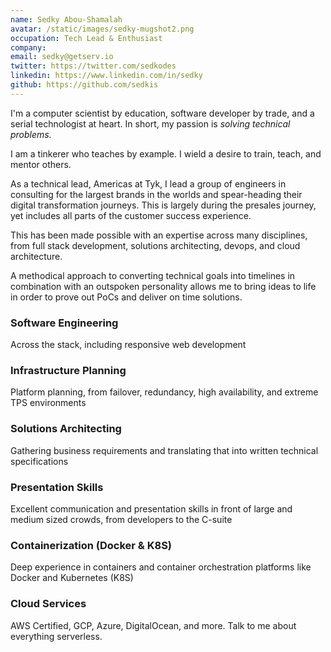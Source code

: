 ```yaml
---
name: Sedky Abou-Shamalah
avatar: /static/images/sedky-mugshot2.png
occupation: Tech Lead & Enthusiast
company:
email: sedky@getserv.io
twitter: https://twitter.com/sedkodes
linkedin: https://www.linkedin.com/in/sedky
github: https://github.com/sedkis
---
```


I'm a computer scientist by education, software developer by trade, and a serial technologist at heart. In short, my passion is _solving technical problems._

I am a tinkerer who teaches by example. I wield a desire to train, teach, and mentor others.

As a technical lead, Americas at Tyk, I lead a group of engineers in consulting for the largest brands in the worlds and spear-heading their digital transformation journeys. This is largely during the presales journey, yet includes all parts of the customer success experience.

This has been made possible with an expertise across many disciplines, from full stack development, solutions architecting, devops, and cloud architecture.

A methodical approach to converting technical goals into timelines in combination with an outspoken personality allows me to bring ideas to life in order to prove out PoCs and deliver on time solutions.

<section>
<section className="colorlib-services" data-section="services">
    <div className="colorlib-narrow-content">
        <div className="row row-pt-md">
            <div className="col-md-4 text-center animate-box">
                <div className="services color-1">
                    <span className="icon">
                        <i className="icon-code-outline"></i>
                    </span>
                    <div className="desc">
                        <h3>Software Engineering</h3>
                        <p>Across the stack, including responsive web development</p>
                    </div>
                </div>
            </div>
            <div className="col-md-4 text-center animate-box">
                <div className="services color-2">
                    <span className="icon">
                        <i className="icon-data"></i>
                    </span>
                    <div className="desc">
                        <h3>Infrastructure Planning</h3>
                        <p>Platform planning, from failover, redundancy, high availability, and extreme TPS environments</p>
                    </div>
                </div>
            </div>
            <div className="col-md-4 text-center animate-box">
                <div className="services color-3">
                    <span className="icon">
                        <i className="icon-layers2"></i>
                    </span>
                    <div className="desc">
                        <h3>Solutions Architecting</h3>
                        <p>Gathering business requirements and translating that into written technical specifications</p>
                    </div>
                </div>
            </div>
            <div className="col-md-4 text-center animate-box">
                <div className="services color-4">
                    <span className="icon">
                        <i className="icon-user"></i>
                    </span>
                    <div className="desc">
                        <h3>Presentation Skills</h3>
                        <p>Excellent communication and presentation skills in front of large and medium sized crowds, from developers to the C-suite</p>
                    </div>
                </div>
            </div>
            <div className="col-md-4 text-center animate-box">
                <div className="services color-5">
                    <span className="icon">
                        <i className="icon-flow-merge"></i>
                    </span>
                    <div className="desc">
                        <h3>Containerization (Docker & K8S)</h3>
                        <p>Deep experience in containers and container orchestration platforms like Docker and Kubernetes (K8S)</p>
                    </div>
                </div>
            </div>
            <div className="col-md-4 text-center animate-box">
                <div className="services color-6">
                    <span className="icon">
                        <i className="icon-cloud4"></i>
                    </span>
                    <div className="desc">
                        <h3>Cloud Services</h3>
                        <p>AWS Certified, GCP, Azure, DigitalOcean, and more.  Talk to me about everything serverless.</p>
                    </div>
                </div>
            </div>
        </div>
    </div>
</section>

</section>

[1]: https://tyk.io
[2]: https://www.youtube.com/channel/UCXR-k7wwwhdovpXXkRitJ_g
[3]: https://github.com/sedkis

